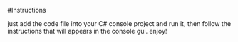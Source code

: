 #Instructions

just add the code file into your C# console project and run it, then follow the instructions that will appears in the console gui. enjoy!

